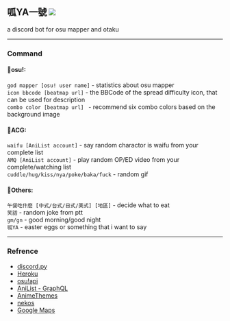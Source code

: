 ## 呱YA一號 [![](https://img.shields.io/badge/discord%20bot-invite-blue?style=for-the-badge&logo=discord)](https://discord.com/api/oauth2/authorize?client_id=877426954888962068&permissions=0&scope=bot)  
a discord bot for osu mapper and otaku

-----------
### Command
#### 🍠osu!:
```god mapper [osu! user name]``` - statistics about osu mapper  
```icon bbcode [beatmap url]``` - the BBCode of the spread difficulty icon, that can be used for description  
```combo color [beatmap url] ``` - recommend six combo colors based on the background image  

#### 🍠ACG:
```waifu [AniList account]``` - say random charactor is waifu from your complete list  
```AMQ [AniList account]``` - play random OP/ED video from your complete/watching list  
```cuddle/hug/kiss/nya/poke/baka/fuck``` - random gif  

#### 🍠Others:
```午餐吃什麼 [中式/台式/日式/美式] [地區]``` - decide what to eat  
```笑話``` - random joke from ptt  
```gm/gn``` - good morning/good night  
```呱YA``` - easter eggs or something that i want to say

-----------
### Refrence
* [discord.py](https://discordpy.readthedocs.io/en/stable/)  
* [Heroku](https://www.heroku.com)  
* [osu!api](https://github.com/ppy/osu-api/wiki)  
* [AniList - GraphQL](https://github.com/AniList/ApiV2-GraphQL-Docs)  
* [AnimeThemes](https://github.com/LetrixZ/animethemes-api)  
* [nekos](https://github.com/Nekos-life/nekos.py)  
* [Google Maps](https://github.com/googlemaps/google-maps-services-python)  
